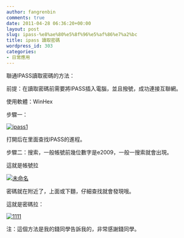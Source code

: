 ```yaml
---
author: fangrenbin
comments: true
date: 2011-04-28 06:36:20+00:00
layout: post
slug: ipass-%e8%ae%80%e5%8f%96%e5%af%86%e7%a2%bc
title: ipass 讀取密碼
wordpress_id: 303
categories:
- 日常應用
---
```


聯通IPASS讀取密碼的方法：

 

前提：在讀取密碼前需要將IPASS插入電腦，並且撥號，成功連接互聯網。

 

使用軟體：WinHex

 

步驟一：

 

[![ipass1](http://frb.name/wp-content/uploads/2011/04/ipass1_thumb.png)](http://frb.name/wp-content/uploads/2011/04/ipass1.png)

 

打開后在里面查找IPASS的進程。

 

步驟二：搜索，一般帳號前幾位數字是e2009，一般一搜索就會出現。

 

這就是帳號拉

 

[![未命名](http://frb.name/wp-content/uploads/2011/04/thumb.jpg)](http://frb.name/wp-content/uploads/2011/04/d33f4b7e512d.jpg)

 

密碼就在附近了，上面或下麵，仔細查找就會發現哦。

     

這就是密碼拉：

 

[![1111](http://frb.name/wp-content/uploads/2011/04/1111_thumb.jpg)](http://frb.name/wp-content/uploads/2011/04/1111.jpg)

 

注：這個方法是我的錢同學告訴我的，非常感謝錢同學。
